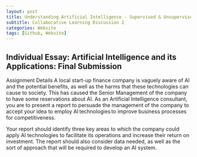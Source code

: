 ```yaml
---
layout: post
title: Understanding Artificial Intelligence - Supervised & Unsupervised learning algorithms
subtitle: Collaborative Learning Discussion 2
categories: Website
tags: [Github, Website]
---
```

 
## Individual Essay: Artificial Intelligence and its Applications: Final Submission

Assignment Details
A local start-up finance company is vaguely aware of AI and the potential benefits, as well as the harms that these technologies can cause to society. This has caused the Senior Management of the company to have some reservations about AI. As an Artificial Intelligence consultant, you are to present a report to persuade the management of the company to accept your idea to employ AI technologies to improve business processes for competitiveness. 

Your report should identify three key areas to which the company could apply AI technologies to facilitate its operations and increase their return on investment. The report should also consider data needed, as well as the sort of approach that will be required to develop an AI system. 
